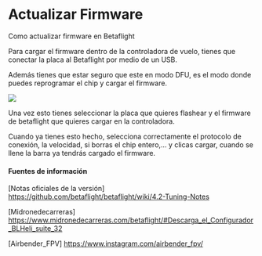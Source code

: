 # Actualizar Firmware

Como actualizar firmware en Betaflight

Para cargar el firmware dentro de la controladora de vuelo, tienes que conectar la placa al Betaflight por medio de un USB.

Además tienes que estar seguro que este en modo DFU, es el modo donde puedes reprogramar el chip y cargar el firmware.

<img src="https://www.midronedecarreras.com/wp-content/uploads/2019/05/DFU_Betaflight.jpg">

Una vez esto tienes seleccionar la placa que quieres flashear y el firmware de betaflight que quieres cargar en la controladora.

Cuando ya tienes esto hecho, selecciona correctamente el protocolo de conexión, la velocidad, si borras el chip entero,… y clicas cargar, cuando se llene la barra ya tendrás cargado el firmware.



#### Fuentes de información

[Notas oficiales de la versión] https://github.com/betaflight/betaflight/wiki/4.2-Tuning-Notes  
 
[Midronedecarreras] https://www.midronedecarreras.com/betaflight/#Descarga_el_Configurador_BLHeli_suite_32  

[Airbender_FPV] https://www.instagram.com/airbender_fpv/
